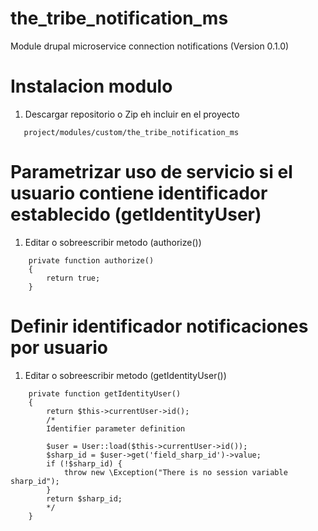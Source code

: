 # the_tribe_notification_ms
Module drupal microservice connection notifications (Version 0.1.0)

# Instalacion modulo
1. Descargar repositorio o Zip eh incluir en el proyecto
```
   project/modules/custom/the_tribe_notification_ms
```

# Parametrizar uso de servicio si el usuario contiene identificador establecido (getIdentityUser)
1. Editar o sobreescribir metodo (authorize())
```
    private function authorize()
    {
        return true;
    }
```

# Definir identificador notificaciones por usuario
1. Editar o sobreescribir metodo (getIdentityUser())
```
    private function getIdentityUser()
    {
        return $this->currentUser->id();
        /*
        Identifier parameter definition

        $user = User::load($this->currentUser->id());
        $sharp_id = $user->get('field_sharp_id')->value;
        if (!$sharp_id) {
            throw new \Exception("There is no session variable sharp_id");
        }
        return $sharp_id;
        */
    }
```
